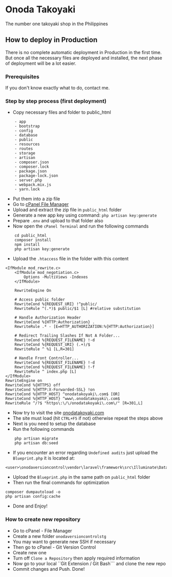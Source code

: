 # Onoda Takoyaki

The number one takoyaki shop in the Philippines

## How to deploy in Production

There is no complete automatic deployment in Production in the first time. But once all the necessary files are deployed and installed, the next phase of deployment will be a lot easier.

### Prerequisites

If you don't know exactly what to do, contact me.

### Step by step process (first deployment)

* Copy necessary files and folder to public_html 
```
	- app
	- bootstrap
	- config
	- database
	- public
	- resources
	- routes
	- storage
	- artisan
	- composer.json
	- composer.lock
	- package.json
	- package-lock.json
	- server.php
	- webpack.mix.js
	- yarn.lock
```
* Put them into a zip file
* Go to [cPanel File Manager](https://sg11.fcomet.com:2083/cpsess1197729065/frontend/paper_lantern/filemanager/index.html)
* Upload and extract the zip file in `public_html` folder
* Generate a new app key using command: `php artisan key:generate`
* Prepare `.env` and upload to that folder also
* Now open the `cPanel Terminal` and run the following commands
```
    cd public_html
    composer install
    npm install
    php artisan key:generate
```
* Upload the `.htaccess` file in the folder with this content
```
<IfModule mod_rewrite.c>
    <IfModule mod_negotiation.c>
        Options -MultiViews -Indexes
    </IfModule>

    RewriteEngine On

    # Access public folder
    RewriteCond %{REQUEST_URI} !^public/
    RewriteRule ^(.*)$ public/$1 [L] #relative substitution
    
    # Handle Authorization Header
    RewriteCond %{HTTP:Authorization} .
    RewriteRule .* - [E=HTTP_AUTHORIZATION:%{HTTP:Authorization}]

    # Redirect Trailing Slashes If Not A Folder...
    RewriteCond %{REQUEST_FILENAME} !-d
    RewriteCond %{REQUEST_URI} (.+)/$
    RewriteRule ^ %1 [L,R=301]

    # Handle Front Controller...
    RewriteCond %{REQUEST_FILENAME} !-d
    RewriteCond %{REQUEST_FILENAME} !-f
    RewriteRule ^ index.php [L]
</IfModule>
RewriteEngine on
RewriteCond %{HTTPS} off
RewriteCond %{HTTP:X-Forwarded-SSL} !on
RewriteCond %{HTTP_HOST} ^onodatakoyaki\.com$ [OR]
RewriteCond %{HTTP_HOST} ^www\.onodatakoyaki\.com$
RewriteRule ^/?$ "https\:\/\/onodatakoyaki\.com\/" [R=301,L]
```
* Now try to visit the site [onodatakoyaki.com](https://onodatakoyaki.com)
* The site must load (hit `CTRL+F5` if not) otherwise repeat the steps above
* Next is you need to setup the database
* Run the following commands
```
    php artisan migrate
    php artisan db:seed
```
* If you encounter an error regarding `Undefined audits` just upload the `Blueprint.php` it is located at:
```
<user>\onodaversioncontrol\vendor\laravel\framework\src\Illuminate\Database\Schema
```
* Upload the `Blueprint.php` in the same path on `public_html` folder
* Then run the final commands for optimization
```
composer dumpautoload -o
php artisan config:cache
```
* Done and Enjoy!


### How to create new repository

* Go to cPanel - File Manager
* Create a new folder ```onodaversioncontrolstg```
* You may want to generate new SSH if necessary
* Then go to cPanel - Git Version Control
* Create new one
* Turn off ```Clone a Repository``` then apply required information
* Now go to your local ``Git Extension / Git Bash``` and clone the new repo
* Commit changes and Push. Done!

